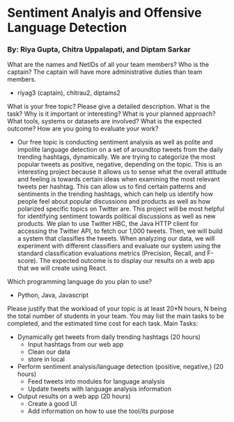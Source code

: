# Sentiment Analyis and Offensive Language Detection 
### By: Riya Gupta, Chitra Uppalapati, and Diptam Sarkar

What are the names and NetIDs of all your team members? Who is the captain? The captain will have more administrative duties than team members.
- riyag3 (captain), chitrau2, diptams2

What is your free topic? Please give a detailed description. What is the task? Why is it important or interesting? What is your planned approach? What tools, systems or datasets are involved? What is the expected outcome? How are you going to evaluate your work?

- Our free topic is conducting sentiment analysis as well as polite and impolite language detection on a set of aroundtop tweets from the daily trending hashtags, dynamically. We are trying to categorize the most popular tweets as positive, negative, depending on the topic. This is an interesting project because it allows us to sense what the overall attitude and feeling is towards certain ideas when examining the most relevant tweets per hashtag. This can allow us to find certain patterns and sentiments in the trending hashtags, which can help us identify how people feel about popular discussions and products as well as how polarized specific topics on Twitter are. This project will be most helpful for identifying sentiment towards political discussions as well as new products. We plan to use Twitter HBC, the Java HTTP client for accessing the Twitter API, to fetch our 1,000 tweets. Then, we will build a system that classifies the tweets. When analyzing our data, we will experiment with different classifiers and evaluate our system using the standard classification evaluations metrics (Precision, Recall, and F-score). The expected outcome is to display our results on a web app that we will create using React.

Which programming language do you plan to use?
- Python, Java, Javascript

Please justify that the workload of your topic is at least 20*N hours, N being the total number of students in your team. You may list the main tasks to be completed, and the estimated time cost for each task.
Main Tasks:
- Dynamically get tweets from daily trending hashtags (20 hours)
  - Input hashtags from our web app
  - Clean our data
  - store in local
- Perform sentiment analysis/language detection (positive, negative,) (20 hours)
  - Feed tweets into modules for language analysis
  - Update tweets with language analysis information
- Output results on a web app (20 hours)
  - Create a good UI
  - Add information on how to use the tool/its purpose
